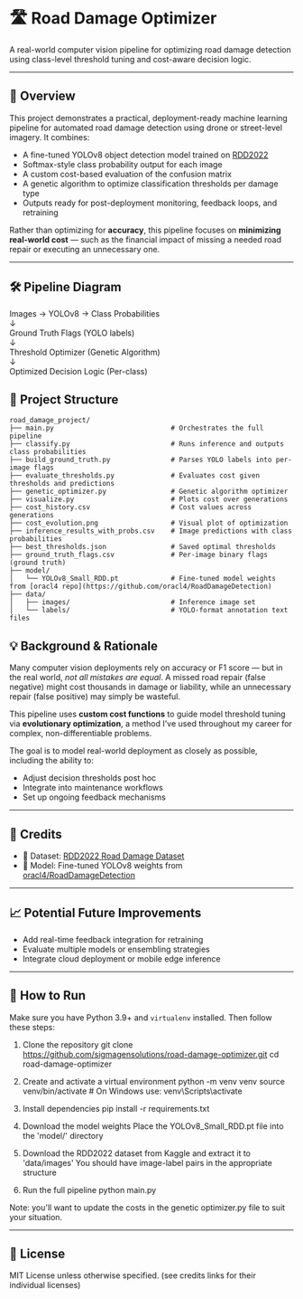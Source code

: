 # 🛣️ Road Damage Optimizer

A real-world computer vision pipeline for optimizing road damage detection using class-level threshold tuning and cost-aware decision logic.

---

## 🚀 Overview

This project demonstrates a practical, deployment-ready machine learning pipeline for automated road damage detection using drone or street-level imagery. It combines:

- A fine-tuned YOLOv8 object detection model trained on [RDD2022](https://www.kaggle.com/datasets/aliabdelmenam/rdd-2022?resource=download)
- Softmax-style class probability output for each image
- A custom cost-based evaluation of the confusion matrix
- A genetic algorithm to optimize classification thresholds per damage type
- Outputs ready for post-deployment monitoring, feedback loops, and retraining

Rather than optimizing for **accuracy**, this pipeline focuses on **minimizing real-world cost** — such as the financial impact of missing a needed road repair or executing an unnecessary one.

---

## 🛠️ Pipeline Diagram


Images → YOLOv8 → Class Probabilities  
             ↓  
      Ground Truth Flags (YOLO labels)  
             ↓  
Threshold Optimizer (Genetic Algorithm)  
             ↓  
Optimized Decision Logic (Per-class)


## 📁 Project Structure

```
road_damage_project/
├── main.py                             # Orchestrates the full pipeline
├── classify.py                         # Runs inference and outputs class probabilities
├── build_ground_truth.py               # Parses YOLO labels into per-image flags
├── evaluate_thresholds.py              # Evaluates cost given thresholds and predictions
├── genetic_optimizer.py                # Genetic algorithm optimizer
├── visualize.py                        # Plots cost over generations
├── cost_history.csv                    # Cost values across generations
├── cost_evolution.png                  # Visual plot of optimization
├── inference_results_with_probs.csv    # Image predictions with class probabilities
├── best_thresholds.json                # Saved optimal thresholds
├── ground_truth_flags.csv              # Per-image binary flags (ground truth)
├── model/
│   └── YOLOv8_Small_RDD.pt             # Fine-tuned model weights from [oracl4 repo](https://github.com/oracl4/RoadDamageDetection)
├── data/
│   ├── images/                         # Inference image set
│   └── labels/                         # YOLO-format annotation text files
```

## 💡 Background & Rationale

Many computer vision deployments rely on accuracy or F1 score — but in the real world, *not all mistakes are equal*. A missed road repair (false negative) might cost thousands in damage or liability, while an unnecessary repair (false positive) may simply be wasteful.

This pipeline uses **custom cost functions** to guide model threshold tuning via **evolutionary optimization**, a method I've used throughout my career for complex, non-differentiable problems. 

The goal is to model real-world deployment as closely as possible, including the ability to:

- Adjust decision thresholds post hoc
- Integrate into maintenance workflows
- Set up ongoing feedback mechanisms

---

## 🧠 Credits

- 🔗 Dataset: [RDD2022 Road Damage Dataset](https://www.kaggle.com/datasets/aliabdelmenam/rdd-2022?resource=download)
- 🧠 Model: Fine-tuned YOLOv8 weights from [oracl4/RoadDamageDetection](https://github.com/oracl4/RoadDamageDetection)

---

## 📈 Potential Future Improvements

- Add real-time feedback integration for retraining
- Evaluate multiple models or ensembling strategies
- Integrate cloud deployment or mobile edge inference

---

## 🚀 How to Run

Make sure you have Python 3.9+ and `virtualenv` installed. Then follow these steps:

1. Clone the repository
git clone https://github.com/sigmagensolutions/road-damage-optimizer.git
cd road-damage-optimizer

2. Create and activate a virtual environment
python -m venv venv
source venv/bin/activate  # On Windows use: venv\\Scripts\\activate

3. Install dependencies
pip install -r requirements.txt

4. Download the model weights
Place the YOLOv8_Small_RDD.pt file into the 'model/' directory

5. Download the RDD2022 dataset from Kaggle and extract it to 'data/images'
You should have image-label pairs in the appropriate structure

6. Run the full pipeline
python main.py

Note: you'll want to update the costs in the genetic optimizer.py file to suit your situation.

---

## 🔁 License

MIT License unless otherwise specified. (see credits links for their individual licenses)
